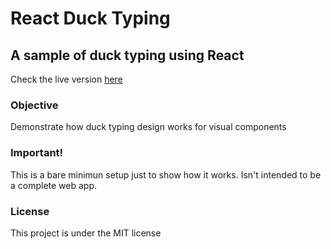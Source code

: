 # React Duck Typing
## A sample of duck typing using React

Check the live version [here](https://rubenspgcavalcante.github.io/react-duck-typing/)

### Objective
Demonstrate how duck typing design works for visual components

### Important!
This is a bare minimun setup just to show how it works. Isn't intended to be a complete web app.

### License
This project is under the MIT license